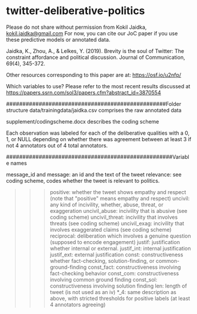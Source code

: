 # twitter-deliberative-politics

Please do not share without permission from Kokil Jaidka, kokil.jaidka@gmail.com
For now, you can cite our JoC paper if you use these predictive models or annotated data.

Jaidka, K., Zhou, A., & Lelkes, Y. (2019). Brevity is the soul of Twitter: The constraint affordance and political discussion. Journal of Communication, 69(4), 345-372.

Other resources corresponding to this paper are at:
https://osf.io/u2nfp/

Which variables to use?
Please refer to the most recent results discussed at 
https://papers.ssrn.com/sol3/papers.cfm?abstract_id=3870554


#################################################Folder structure
data/trainingdata/jaidka.csv comprises the raw annotated data

supplement/codingscheme.docx describes the coding scheme

Each observation was labeled for each of the deliberative qualities with a 0, 1, or NULL depending on whether there was agreement between at least 3 if not 4 annotators out of 4 total annotators. 


###################################################Variable names

message_id and message: an id and the text of the tweet
relevance: see coding scheme, codes whether the tweet is relevant to politics.
>>>positive: whether the tweet shows empathy and respect (note that "positive" means empathy and respect)
uncivil: any kind of incivility, whether, abuse, threat, or exaggeration
uncivil_abuse: incivility that is abusive (see coding scheme)
uncivil_threat: incivility that involves threats (see coding scheme)
uncivil_exag: incivility that involves exaggerated claims (see coding scheme)
reciprocal: deliberation which involves a genuine question (supposed to encode engagement)
justif: justification whether internal or external.
justif_int: internal justification
justif_ext: external justification
const: constructiveness whether fact-checking, solution-finding, or common-ground-finding
const_fact: constructiveness involving fact-checking behavior
const_com: constructiveness involving common ground finding
const_sol: constructiveness involving solution finding
len: length of tweet (is not used as an iv)
*_4: same description as above, with stricted thresholds for positive labels (at least 4 annotators agreeing)


